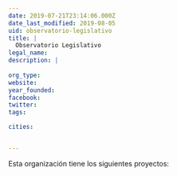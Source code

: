 ```yaml
---
date: 2019-07-21T23:14:06.000Z
date_last_modified: 2019-08-05
uid: observatorio-legislativo
title: |
  Observatorio Legislativo
legal_name: 
description: |
  
org_type: 
website: 
year_founded: 
facebook: 
twitter: 
tags:

cities: 


---
```


Esta organización tiene los siguientes proyectos:


